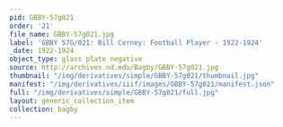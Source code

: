 ```yaml
---
pid: GBBY-57g021
order: '21'
file_name: GBBY-57g021.jpg
label: 'GBBY 57G/021: Bill Cerney: Football Player - 1922-1924'
_date: 1922-1924
object_type: glass plate negative
source: http://archives.nd.edu/Bagby/GBBY-57g021.jpg
thumbnail: "/img/derivatives/simple/GBBY-57g021/thumbnail.jpg"
manifest: "/img/derivatives/iiif/images/GBBY-57g021/manifest.json"
full: "/img/derivatives/simple/GBBY-57g021/full.jpg"
layout: generic_collection_item
collection: bagby
---
```

